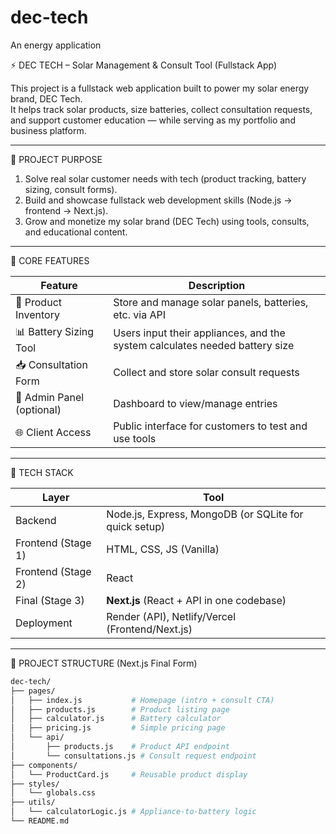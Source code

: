 # dec-tech
An energy application 

⚡ DEC TECH – Solar Management & Consult Tool (Fullstack App)

This project is a fullstack web application built to power my solar energy brand, DEC Tech.  
It helps track solar products, size batteries, collect consultation requests, and support customer education — while serving as my portfolio and business platform.

---

🚀 PROJECT PURPOSE

1. Solve real solar customer needs with tech (product tracking, battery sizing, consult forms).
2. Build and showcase fullstack web development skills (Node.js → frontend → Next.js).
3. Grow and monetize my solar brand (DEC Tech) using tools, consults, and educational content.

---

📌 CORE FEATURES

| Feature | Description |
|--------|-------------|
| 🔧 Product Inventory | Store and manage solar panels, batteries, etc. via API |
| 📊 Battery Sizing Tool | Users input their appliances, and the system calculates needed battery size |
| 📥 Consultation Form | Collect and store solar consult requests |
| 🔐 Admin Panel (optional) | Dashboard to view/manage entries |
| 🌐 Client Access | Public interface for customers to test and use tools |

---

🧠 TECH STACK

| Layer | Tool |
|------|------|
| Backend | Node.js, Express, MongoDB (or SQLite for quick setup) |
| Frontend (Stage 1) | HTML, CSS, JS (Vanilla) |
| Frontend (Stage 2) | React |
| Final (Stage 3) | **Next.js** (React + API in one codebase) |
| Deployment | Render (API), Netlify/Vercel (Frontend/Next.js) |

---


📂 PROJECT STRUCTURE (Next.js Final Form)

```bash
dec-tech/
├── pages/
│   ├── index.js           # Homepage (intro + consult CTA)
│   ├── products.js        # Product listing page
│   ├── calculator.js      # Battery calculator
│   ├── pricing.js         # Simple pricing page
│   └── api/
│       ├── products.js    # Product API endpoint
│       └── consultations.js # Consult request endpoint
├── components/
│   └── ProductCard.js     # Reusable product display
├── styles/
│   └── globals.css
├── utils/
│   └── calculatorLogic.js # Appliance-to-battery logic
└── README.md

